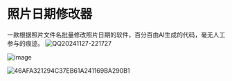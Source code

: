 # 照片日期修改器
一款根据照片文件名批量修改照片日期的软件，百分百由AI生成的代码，毫无人工参与的痕迹。
![QQ20241127-221727](https://github.com/user-attachments/assets/9e1581dd-f31c-4623-b675-cf997ffe5a4b)

![image](https://github.com/user-attachments/assets/c86af7a7-64c7-4801-afed-e90a6c1d1fee)

![46AFA321294C37EB61A241169BA290B1](https://github.com/user-attachments/assets/087ae53c-302c-423e-b988-6b00cd520f0d)

